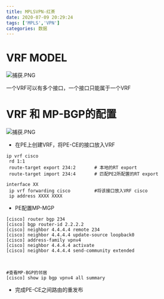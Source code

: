 ```yaml
---
title: MPLSVPN-红茶
date: 2020-07-09 20:29:24
tags: ['MPLS','VPN']
categories: 数据
---
```




# VRF MODEL

![捕获.PNG](http://ww1.sinaimg.cn/large/006eDJDNly1ggkzk3a036j311l0k4k29.jpg)

一个VRF可以有多个接口，一个接口只能属于一个VRF


# VRF 和 MP-BGP的配置
![捕获.PNG](http://ww1.sinaimg.cn/large/006eDJDNly1ggl09m806bj31070k3gym.jpg)

* 在PE上创建VRF，将PE-CE的接口放入VRF
```
ip vrf cisco
 rd 1:1
 route-target export 234:2       # 本地的RT export
 route-target import 234:4       # 匹配PE2所配置的RT export

interface XX
 ip vrf forwarding cisco         #将该接口放入VRF cisco
 ip address XXXX XXXX

```
* PE配置MP-MGP
```
[cisco] router bgp 234
[cisco] bgp router-id 2.2.2.2
[cisco] neighbor 4.4.4.4 remote 234
[cisco] neighbor 4.4.4.4 update-source loopback0
[cisco] address-family vpnv4
[cisco] neighbor 4.4.4.4 activate
[cisco] neighbor 4.4.4.4 send-community extended



#查看MP-BGP的邻居
[cisco] show ip bgp vpnv4 all summary
```
* 完成PE-CE之间路由的重发布
```

```